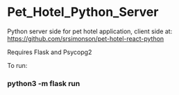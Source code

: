 # Pet_Hotel_Python_Server

Python server side for pet hotel application, client side at:
https://github.com/srsimonson/pet-hotel-react-python

Requires Flask and Psycopg2

To run:
### python3 -m flask run